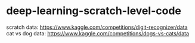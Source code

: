 # deep-learning-scratch-level-code

scratch data: https://www.kaggle.com/competitions/digit-recognizer/data
cat vs dog data: https://www.kaggle.com/competitions/dogs-vs-cats/data
